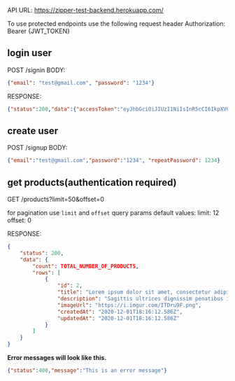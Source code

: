 API URL: https://zipper-test-backend.herokuapp.com/

To use protected endpoints use the following request header
Authorization: Bearer {JWT_TOKEN}

## login user

POST /signin
BODY:

```JSON
{"email": "test@gmail.com", "password": "1234"}
```

RESPONSE:

```JSON
{"status":200,"data":{"accessToken":"eyJhbGciOiJIUzI1NiIsInR5cCI6IkpXVCJ9.eyJ1c2VySWQiOiI1ZTVlNDQ1YWU3MTc5YTE3ZTIxMmIyNDIiLCJpYXQiOjE1ODMyMzYzNTMsImV4cCI6MTU4NTgyODM1M30.vrc1C1FLwtJM4cHRzEMYvZuznLqrYncma9t85OlPr9I"}}.
```

## create user

POST /signup
BODY:

```JSON
{"email":"test@gmail.com","password":"1234", "repeatPassword": 1234}
```

## get products(authentication required)

GET /products?limit=50&offset=0

for pagination use `limit` and `offset` query params
default values:
limit: 12
offset: 0

RESPONSE:

```JSON
{
    "status": 200,
    "data": {
        "count": TOTAL_NUMBER_OF_PRODUCTS,
        "rows": [
            {
                "id": 2,
                "title": "Lorem ipsum dolor sit amet, consectetur adipiscing elit. ",
                "description": "Sagittis ultrices dignissim penatibus integer interdum. Nulla diam, at nisl risus. Id nulla fames purus volutpat lobortis nunc, nunc.",
                "imageUrl": "https://i.imgur.com/ITDru9F.png",
                "createdAt": "2020-12-01T18:16:12.586Z",
                "updatedAt": "2020-12-01T18:16:12.586Z"
            }
        ]
    }
}
```

**Error messages will look like this.**

```JSON
{"status":400,"message":"This is an error message"}
```
